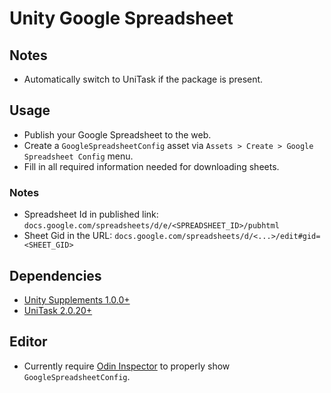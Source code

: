# Unity Google Spreadsheet

## Notes

- Automatically switch to UniTask if the package is present.

## Usage

- Publish your Google Spreadsheet to the web.
- Create a `GoogleSpreadsheetConfig` asset via `Assets > Create > Google Spreadsheet
Config` menu.
- Fill in all required information needed for downloading sheets.

### Notes
- Spreadsheet Id in published link: `docs.google.com/spreadsheets/d/e/<SPREADSHEET_ID>/pubhtml`
- Sheet Gid in the URL: `docs.google.com/spreadsheets/d/<...>/edit#gid=<SHEET_GID>`

## Dependencies

- [Unity Supplements 1.0.0+](https://openupm.com/packages/com.laicasaane.unity-supplements/)
- [UniTask 2.0.20+](https://openupm.com/packages/com.cysharp.unitask/)

## Editor

- Currently require [Odin Inspector](https://odininspector.com/) to properly show `GoogleSpreadsheetConfig`.